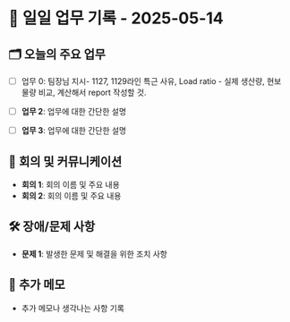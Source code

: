 # 📅 일일 업무 기록 - 2025-05-14

## 🗂 오늘의 주요 업무
- [ ]  업무 0: 팀장님 지시- 1127, 1129라인 특근 사유, Load ratio - 실제 생산량, 현보 물량 비교, 계산해서 report 작성할 것.
- [ ] **업무 2**: 업무에 대한 간단한 설명
- [ ] **업무 3**: 업무에 대한 간단한 설명


## 🔄 회의 및 커뮤니케이션
- **회의 1**: 회의 이름 및 주요 내용
- **회의 2**: 회의 이름 및 주요 내용

## 🛠 장애/문제 사항
- **문제 1**: 발생한 문제 및 해결을 위한 조치 사항


## 📝 추가 메모
- 추가 메모나 생각나는 사항 기록
